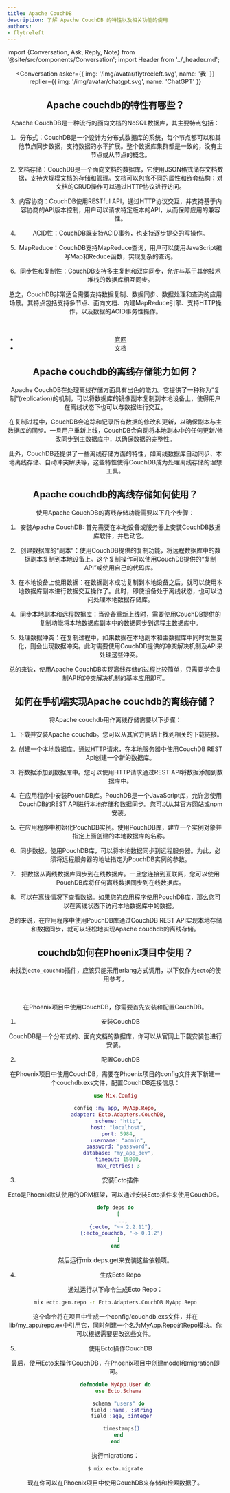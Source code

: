 ```yaml
---
title: Apache CouchDB
description: 了解 Apache CouchDB 的特性以及相关功能的使用
authors:
- flytreleft
---
```


import {Conversation, Ask, Reply, Note} from '@site/src/components/Conversation';
import Header from '../_header.md';

<Header />


<Conversation
  asker={{ img: '/img/avatar/flytreeleft.svg', name: '我' }}
  replier={{ img: '/img/avatar/chatgpt.svg', name: 'ChatGPT' }}
>

<Ask>

## Apache couchdb的特性有哪些？

</Ask>

<Reply>

Apache CouchDB是一种流行的面向文档的NoSQL数据库，其主要特点包括：

1. 分布式：CouchDB是一个设计为分布式数据库的系统，每个节点都可以和其他节点同步数据，支持数据的水平扩展。整个数据库集群都是一致的，没有主节点或从节点的概念。

2. 文档存储：CouchDB是一个面向文档的数据库，它使用JSON格式储存文档数据，支持大规模文档的存储和管理。文档可以包含不同的属性和嵌套结构；对文档的CRUD操作可以通过HTTP协议进行访问。

3. 内容协商：CouchDB使用RESTful API，通过HTTP协议交互，并支持基于内容协商的API版本控制，用户可以请求特定版本的API，从而保障应用的兼容性。

4. ACID性：CouchDB既支持ACID事务，也支持逐步提交的写操作。

5. MapReduce：CouchDB支持MapReduce查询，用户可以使用JavaScript编写Map和Reduce函数，实现复杂的查询。

6. 同步性和复制性：CouchDB支持多主复制和双向同步，允许与基于其他技术堆栈的数据库相互同步。

总之，CouchDB非常适合需要支持数据复制、数据同步、数据处理和查询的应用场景。其特点包括支持多节点、面向文档、内建MapReduce引擎、支持HTTP操作，以及数据的ACID事务性操作。

<br/>
<Note>

- [官网](https://couchdb.apache.org/)
- [文档](https://docs.couchdb.org/en/stable/index.html)

</Note>

</Reply>

<Ask>

## Apache couchdb的离线存储能力如何？

</Ask>

<Reply>

Apache CouchDB在处理离线存储方面具有出色的能力。它提供了一种称为“复制”(replication)的机制，可以将数据库的镜像副本复制到本地设备上，使得用户在离线状态下也可以与数据进行交互。

在复制过程中，CouchDB会追踪和记录所有数据的修改和更新，以确保副本与主数据库的同步。一旦用户重新上线，CouchDB会自动将本地副本中的任何更新/修改同步到主数据库中，以确保数据的完整性。

此外，CouchDB还提供了一些离线存储方面的特性，如离线数据库自动同步、本地离线存储、自动冲突解决等，这些特性使得CouchDB成为处理离线存储的理想工具。

</Reply>

<Ask>

## Apache couchdb的离线存储如何使用？

</Ask>

<Reply>

使用Apache CouchDB的离线存储功能需要以下几个步骤：

1. 安装Apache CouchDB: 首先需要在本地设备或服务器上安装CouchDB数据库软件，并启动它。

2. 创建数据库的“副本”：使用CouchDB提供的复制功能，将远程数据库中的数据副本复制到本地设备上。这个复制操作可以使用CouchDB提供的“复制 API”或使用自己的代码库。

3. 在本地设备上使用数据：在数据副本成功复制到本地设备之后，就可以使用本地数据库副本进行数据交互操作了。此时，即使设备处于离线状态，也可以访问处理本地数据存储库。

4. 同步本地副本和远程数据库：当设备重新上线时，需要使用CouchDB提供的复制功能将本地数据库副本中的数据同步到远程主数据库中。

5. 处理数据冲突：在复制过程中，如果数据在本地副本和主数据库中同时发生变化，则会出现数据冲突。此时需要使用CouchDB提供的冲突解决机制及API来处理这些冲突。

总的来说，使用Apache CouchDB实现离线存储的过程比较简单，只需要学会复制API和冲突解决机制的基本应用即可。

</Reply>

<Ask>

## 如何在手机端实现Apache couchdb的离线存储？

</Ask>

<Reply>

将Apache couchdb用作离线存储需要以下步骤：

1. 下载并安装Apache couchdb。您可以从其官方网站上找到相关的下载链接。

2. 创建一个本地数据库。通过HTTP请求，在本地服务器中使用CouchDB REST Api创建一个新的数据库。

3. 将数据添加到数据库中。您可以使用HTTP请求通过REST API将数据添加到数据库中。

4. 在应用程序中安装PouchDB库。PouchDB是一个JavaScript库，允许您使用CouchDB的REST API进行本地存储和数据同步。您可以从其官方网站或npm安装。

5. 在应用程序中初始化PouchDB实例。使用PouchDB库，建立一个实例对象并指定上面创建的本地数据库的名称。

6. 同步数据。使用PouchDB库，可以将本地数据同步到远程服务器。为此，必须将远程服务器的地址指定为PouchDB实例的参数。

7. 把数据从离线数据库同步到在线数据库。一旦您连接到互联网，您可以使用PouchDB库将任何离线数据同步到在线数据库。

8. 可以在离线情况下查看数据。如果您的应用程序使用PouchDB库，那么您可以在离线状态下访问本地数据库中的数据。

总的来说，在应用程序中使用PouchDB库通过CouchDB REST API实现本地存储和数据同步，就可以轻松地实现Apache couchdb的离线存储。

</Reply>

<Ask>

## couchdb如何在Phoenix项目中使用？

</Ask>

<Reply>

<Note>

未找到`ecto_couchdb`插件，应该只能采用erlang方式调用，以下仅作为`ecto`的使用参考。

</Note>
<br/>

在Phoenix项目中使用CouchDB，你需要首先安装和配置CouchDB。

1. 安装CouchDB

CouchDB是一个分布式的、面向文档的数据库，你可以从官网上下载安装包进行安装。

2. 配置CouchDB

在Phoenix项目中使用CouchDB，需要在Phoenix项目的config文件夹下新建一个couchdb.exs文件，配置CouchDB连接信息：

```elixir
use Mix.Config

config :my_app, MyApp.Repo,
  adapter: Ecto.Adapters.CouchDB,
  scheme: "http",
  host: "localhost",
  port: 5984,
  username: "admin",
  password: "password",
  database: "my_app_dev",
  timeout: 15000,
  max_retries: 3
```

3. 安装Ecto插件

Ecto是Phoenix默认使用的ORM框架，可以通过安装Ecto插件来使用CouchDB。

```elixir
defp deps do
  [
    ...,
    {:ecto, "~> 2.2.11"},
    {:ecto_couchdb, "~> 0.1.2"}
  ]
end
```

然后运行mix deps.get来安装这些依赖项。

4. 生成Ecto Repo

通过运行以下命令生成Ecto Repo：

```bash
mix ecto.gen.repo -r Ecto.Adapters.CouchDB MyApp.Repo
```

这个命令将在项目中生成一个config/couchdb.exs文件，并在lib/my_app/repo.ex中引用它，同时创建一个名为MyApp.Repo的Repo模块。你可以根据需要更改这些文件。

5. 使用Ecto操作CouchDB

最后，使用Ecto来操作CouchDB，在Phoenix项目中创建model和migration即可。

```elixir
defmodule MyApp.User do
  use Ecto.Schema

  schema "users" do
    field :name, :string
    field :age, :integer

    timestamps()
  end
end
```

执行migrations：

```bash
$ mix ecto.migrate
```

现在你可以在Phoenix项目中使用CouchDB来存储和检索数据了。

</Reply>

</Conversation>
